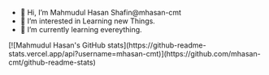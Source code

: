 - 👋 Hi, I’m Mahmudul Hasan Shafin@mhasan-cmt
- 👀 I’m interested in Learning new Things.
- 🌱 I’m currently learning evereything.
<!---
mhasan-cmt/mhasan-cmt is a ✨ special ✨ repository because its `README.md` (this file) appears on your GitHub profile.
You can click the Preview link to take a look at your changes.
--->[![Mahmudul Hasan's GitHub stats](https://github-readme-stats.vercel.app/api?username=mhasan-cmt)](https://github.com/mhasan-cmt/github-readme-stats)


